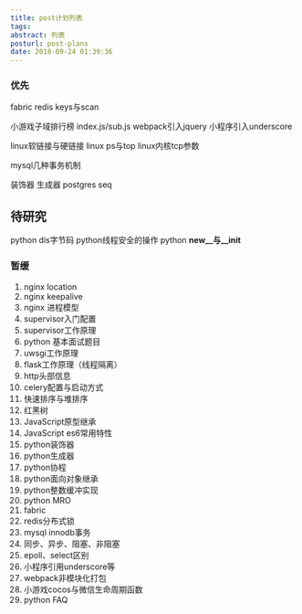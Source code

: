 ```yaml
---
title: post计划列表
tags: 
abstract: 列表
posturl: post-plans
date: 2018-09-24 01:39:36
---
```


### 优先


fabric
redis keys与scan

小游戏子域排行榜 index.js/sub.js
webpack引入jquery
小程序引入underscore

linux软链接与硬链接
linux ps与top
linux内核tcp参数

mysql几种事务机制

装饰器
生成器
postgres seq

## 待研究
python dis字节码
python线程安全的操作
python __new__与__init__


### 暂缓
1. nginx location
2. nginx keepalive
3. nginx 进程模型
4. supervisor入门配置
5. supervisor工作原理
9. python 基本面试题目
10. uwsgi工作原理
11. flask工作原理（线程隔离）
12. http头部信息
13. celery配置与启动方式
14. 快速排序与堆排序
15. 红黑树
16. JavaScript原型继承
17. JavaScript es6常用特性
18. python装饰器
19. python生成器
20. python协程
21. python面向对象继承
23. python整数缓冲实现
24. python MRO
25. fabric
26. redis分布式锁
27. mysql innodb事务
28. 同步、异步、阻塞、非阻塞
29. epoll、select区别
30. 小程序引用underscore等
31. webpack非模块化打包
32. 小游戏cocos与微信生命周期函数
33. python FAQ

